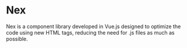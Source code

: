 # Nex
Nex is a component library developed in Vue.js designed to optimize the code using new HTML tags, reducing the need for .js files as much as possible.

